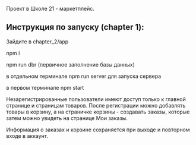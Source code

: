 Проект в Школе 21 - маркетплейс.

## Инструкция по запуску (chapter 1):

Зайдите в chapter_2/app

npm i

npm run dbr (первичное заполнение базы данных)

в отдельном терминале npm run server для запуска сервера

в первом терминале npm start

Незарегистрированные пользователи имеют доступ только к главной странице и страницам товаров. После регистрации можно добавлять товары в корзину, а на страничке корзины - создавать заказы, которые затем можно увидеть на странице Мои заказы.

Информация о заказах и корзине сохраняется при выходе и повторном входе в аккаунт.
